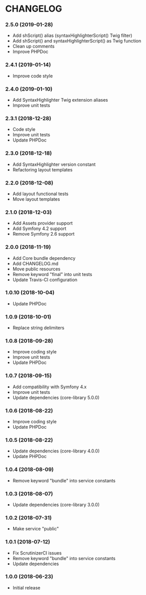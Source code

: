 CHANGELOG
=========

### 2.5.0 (2019-01-28)

- Add shScript() alias (syntaxHighlighterScript() Twig filter)
- Add shScript() and syntaxHighlighterScript() as Twig function
- Clean up comments
- Improve PHPDoc

### 2.4.1 (2019-01-14)

- Improve code style

### 2.4.0 (2019-01-10)

- Add SyntaxHighlighter Twig extension aliases
- Improve unit tests

### 2.3.1 (2018-12-28)

- Code style
- Improve unit tests
- Update PHPDoc

### 2.3.0 (2018-12-18)

- Add SyntaxHighlighter version constant
- Refactoring layout templates

### 2.2.0 (2018-12-08)

- Add layout functional tests
- Move layout templates

### 2.1.0 (2018-12-03)

- Add Assets provider support
- Add Symfony 4.2 support
- Remove Symfony 2.6 support

### 2.0.0 (2018-11-19)

- Add Core bundle dependency
- Add CHANGELOG.md
- Move public resources
- Remove keyword "final" into unit tests
- Update Travis-CI configuration

### 1.0.10 (2018-10-04)

- Update PHPDoc

### 1.0.9 (2018-10-01)

- Replace string delimiters

### 1.0.8 (2018-09-28)

- Improve coding style
- Improve unit tests
- Update PHPDoc

### 1.0.7 (2018-09-15)

- Add compatibility with Symfony 4.x
- Improve unit tests
- Update dependencies (core-library 5.0.0)

### 1.0.6 (2018-08-22)

- Improve coding style
- Update PHPDoc

### 1.0.5 (2018-08-22)

- Update dependencies (core-library 4.0.0)
- Update PHPDoc

### 1.0.4 (2018-08-09)

- Remove keyword "bundle" into service constants

### 1.0.3 (2018-08-07)

- Update dependencies (core-library 3.0.0)

### 1.0.2 (2018-07-31)

- Make service "public"

### 1.0.1 (2018-07-12)

- Fix ScrutinizerCI issues
- Remove keyword "bundle" into service constants
- Update dependencies

### 1.0.0 (2018-06-23)

- Initial release
